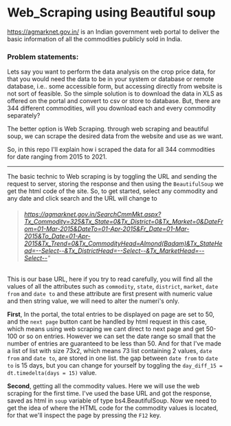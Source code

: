 # Web_Scraping using Beautiful soup

https://agmarknet.gov.in/ is an Indian government web portal to deliver the basic information of all the commodities publicly sold in India.

### Problem statements:
Lets say you want to perform the data analysis on the crop price data, for that you would need the data to be in your system or database or remote database, i.e.. some accessible form, but accessing directly from website is not sort of feasible. So the simple solution is to download the data in XLS as offered on the portal and convert to csv or store to database. But, there are 344 different commodities, will you download each and every commodity separately?

The better option is Web Scraping. through web scraping and beautiful soup, we can scrape the desired data from the website and use as we want.

So, in this repo I'll explain how i scraped the data for all 344 commodities for date ranging from 2015 to 2021.

---

The basic technic to Web scraping is by toggling the URL and sending the request to server, storing the response and then using the `BeautifulSoup` we get the html code of the site. So, to get started, select any commodity and any date and click search and the URL will change to
> ###### https://agmarknet.gov.in/SearchCmmMkt.aspx?Tx_Commodity=325&Tx_State=0&Tx_District=0&Tx_Market=0&DateFrom=01-Mar-2015&DateTo=01-Apr-2015&Fr_Date=01-Mar-2015&To_Date=01-Apr-2015&Tx_Trend=0&Tx_CommodityHead=Almond(Badam)&Tx_StateHead=--Select--&Tx_DistrictHead=--Select--&Tx_MarketHead=--Select--"

This is our base URL, here if you try to read carefully, you will find all the values of all the attributes such as `commodity`, `state`, `district`, `market`, `date from` and `date to` and these attribute are first present with numeric value and then string value, we will need to alter the numeri's only.


**First**, In the portal, the total entries to be displayed on page are set to 50, and the `next page` button cant be handled by html request in this case, which means using web scraping we cant direct to next page and get 50-100 or so on entries. However we can set the date range so small that the number of entries are guaranteed to be less than 50. And for that I've made a list of list with size 73x2, which means 73 list containing 2 values, `date from` and `date to`, are stored in one list. the gap between `date from` to `date to` is 15 days, but you can change for yourself by toggling the `day_diff_15 = dt.timedelta(days = 15)` value.

**Second**, getting all the commodity values. Here we will use the web scraping for the first time. I've used the base URL and got the response, saved as html in `soup` variable of type bs4.BeautifulSoup. Now we need to get the idea of where the HTML code for the commodity values is located, for that we'll inspect the page by pressing the `F12` key.
